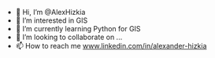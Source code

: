 - 👋 Hi, I’m @AlexHizkia
- 👀 I’m interested in GIS
- 🌱 I’m currently learning Python for GIS
- 💞️ I’m looking to collaborate on ...
- 📫 How to reach me www.linkedin.com/in/alexander-hizkia
